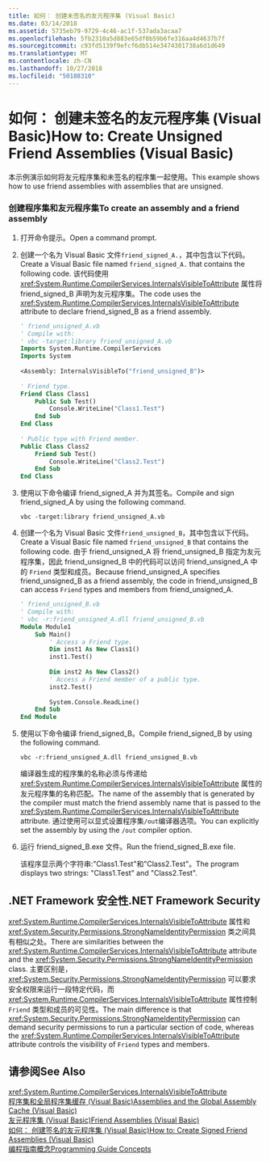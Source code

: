 ```yaml
---
title: 如何： 创建未签名的友元程序集 (Visual Basic)
ms.date: 03/14/2018
ms.assetid: 5735eb79-9729-4c46-ac1f-537ada3acaa7
ms.openlocfilehash: 5fb2310a5d883e65df0b59b6fe316aa4d4637b7f
ms.sourcegitcommit: c93fd5139f9efcf6db514e3474301738a6d1d649
ms.translationtype: MT
ms.contentlocale: zh-CN
ms.lasthandoff: 10/27/2018
ms.locfileid: "50188310"
---
```

# <a name="how-to-create-unsigned-friend-assemblies-visual-basic"></a><span data-ttu-id="24ebc-102">如何： 创建未签名的友元程序集 (Visual Basic)</span><span class="sxs-lookup"><span data-stu-id="24ebc-102">How to: Create Unsigned Friend Assemblies (Visual Basic)</span></span>
<span data-ttu-id="24ebc-103">本示例演示如何将友元程序集和未签名的程序集一起使用。</span><span class="sxs-lookup"><span data-stu-id="24ebc-103">This example shows how to use friend assemblies with assemblies that are unsigned.</span></span>  
  
### <a name="to-create-an-assembly-and-a-friend-assembly"></a><span data-ttu-id="24ebc-104">创建程序集和友元程序集</span><span class="sxs-lookup"><span data-stu-id="24ebc-104">To create an assembly and a friend assembly</span></span>  
  
1.  <span data-ttu-id="24ebc-105">打开命令提示。</span><span class="sxs-lookup"><span data-stu-id="24ebc-105">Open a command prompt.</span></span>  
  
2.  <span data-ttu-id="24ebc-106">创建一个名为 Visual Basic 文件`friend_signed_A.`，其中包含以下代码。</span><span class="sxs-lookup"><span data-stu-id="24ebc-106">Create a Visual Basic file named `friend_signed_A.` that contains the following code.</span></span> <span data-ttu-id="24ebc-107">该代码使用 <xref:System.Runtime.CompilerServices.InternalsVisibleToAttribute> 属性将 friend_signed_B 声明为友元程序集。</span><span class="sxs-lookup"><span data-stu-id="24ebc-107">The code uses the <xref:System.Runtime.CompilerServices.InternalsVisibleToAttribute> attribute to declare friend_signed_B as a friend assembly.</span></span>  
  
    ```vb  
    ' friend_unsigned_A.vb  
    ' Compile with:   
    ' vbc -target:library friend_unsigned_A.vb  
    Imports System.Runtime.CompilerServices  
    Imports System  
  
    <Assembly: InternalsVisibleTo("friend_unsigned_B")>   
  
    ' Friend type.  
    Friend Class Class1  
        Public Sub Test()  
            Console.WriteLine("Class1.Test")  
        End Sub  
    End Class  
  
    ' Public type with Friend member.  
    Public Class Class2  
        Friend Sub Test()  
            Console.WriteLine("Class2.Test")  
        End Sub  
    End Class  
    ```  
  
3.  <span data-ttu-id="24ebc-108">使用以下命令编译 friend_signed_A 并为其签名。</span><span class="sxs-lookup"><span data-stu-id="24ebc-108">Compile and sign friend_signed_A by using the following command.</span></span>  
  
    ```console  
    vbc -target:library friend_unsigned_A.vb  
    ```  
  
4.  <span data-ttu-id="24ebc-109">创建一个名为 Visual Basic 文件`friend_unsigned_B`，其中包含以下代码。</span><span class="sxs-lookup"><span data-stu-id="24ebc-109">Create a Visual Basic file named `friend_unsigned_B` that contains the following code.</span></span> <span data-ttu-id="24ebc-110">由于 friend_unsigned_A 将 friend_unsigned_B 指定为友元程序集，因此 friend_unsigned_B 中的代码可以访问 friend_unsigned_A 中的 `Friend` 类型和成员。</span><span class="sxs-lookup"><span data-stu-id="24ebc-110">Because friend_unsigned_A specifies friend_unsigned_B as a friend assembly, the code in friend_unsigned_B can access `Friend` types and members from friend_unsigned_A.</span></span>  
  
    ```vb  
    ' friend_unsigned_B.vb  
    ' Compile with:   
    ' vbc -r:friend_unsigned_A.dll friend_unsigned_B.vb  
    Module Module1  
        Sub Main()  
            ' Access a Friend type.  
            Dim inst1 As New Class1()  
            inst1.Test()  
  
            Dim inst2 As New Class2()  
            ' Access a Friend member of a public type.  
            inst2.Test()  
  
            System.Console.ReadLine()  
        End Sub  
    End Module  
    ```  
  
5.  <span data-ttu-id="24ebc-111">使用以下命令编译 friend_signed_B。</span><span class="sxs-lookup"><span data-stu-id="24ebc-111">Compile friend_signed_B by using the following command.</span></span>  
  
    ```console
    vbc -r:friend_unsigned_A.dll friend_unsigned_B.vb  
    ```  
  
     <span data-ttu-id="24ebc-112">编译器生成的程序集的名称必须与传递给 <xref:System.Runtime.CompilerServices.InternalsVisibleToAttribute> 属性的友元程序集的名称匹配。</span><span class="sxs-lookup"><span data-stu-id="24ebc-112">The name of the assembly that is generated by the compiler must match the friend assembly name that is passed to the <xref:System.Runtime.CompilerServices.InternalsVisibleToAttribute> attribute.</span></span> <span data-ttu-id="24ebc-113">通过使用可以显式设置程序集`/out`编译器选项。</span><span class="sxs-lookup"><span data-stu-id="24ebc-113">You can explicitly set the assembly by using the `/out` compiler option.</span></span>  
  
6.  <span data-ttu-id="24ebc-114">运行 friend_signed_B.exe 文件。</span><span class="sxs-lookup"><span data-stu-id="24ebc-114">Run the friend_signed_B.exe file.</span></span>  
  
     <span data-ttu-id="24ebc-115">该程序显示两个字符串:"Class1.Test"和"Class2.Test"。</span><span class="sxs-lookup"><span data-stu-id="24ebc-115">The program displays two strings: "Class1.Test" and "Class2.Test".</span></span>  
  
## <a name="net-framework-security"></a><span data-ttu-id="24ebc-116">.NET Framework 安全性</span><span class="sxs-lookup"><span data-stu-id="24ebc-116">.NET Framework Security</span></span>  
 <span data-ttu-id="24ebc-117"><xref:System.Runtime.CompilerServices.InternalsVisibleToAttribute> 属性和 <xref:System.Security.Permissions.StrongNameIdentityPermission> 类之间具有相似之处。</span><span class="sxs-lookup"><span data-stu-id="24ebc-117">There are similarities between the <xref:System.Runtime.CompilerServices.InternalsVisibleToAttribute> attribute and the <xref:System.Security.Permissions.StrongNameIdentityPermission> class.</span></span> <span data-ttu-id="24ebc-118">主要区别是，<xref:System.Security.Permissions.StrongNameIdentityPermission> 可以要求安全权限来运行一段特定代码，而 <xref:System.Runtime.CompilerServices.InternalsVisibleToAttribute> 属性控制 `Friend` 类型和成员的可见性。</span><span class="sxs-lookup"><span data-stu-id="24ebc-118">The main difference is that <xref:System.Security.Permissions.StrongNameIdentityPermission> can demand security permissions to run a particular section of code, whereas the <xref:System.Runtime.CompilerServices.InternalsVisibleToAttribute> attribute controls the visibility of `Friend` types and members.</span></span>  
  
## <a name="see-also"></a><span data-ttu-id="24ebc-119">请参阅</span><span class="sxs-lookup"><span data-stu-id="24ebc-119">See Also</span></span>  
 <xref:System.Runtime.CompilerServices.InternalsVisibleToAttribute>  
 [<span data-ttu-id="24ebc-120">程序集和全局程序集缓存 (Visual Basic)</span><span class="sxs-lookup"><span data-stu-id="24ebc-120">Assemblies and the Global Assembly Cache (Visual Basic)</span></span>](../../../../visual-basic/programming-guide/concepts/assemblies-gac/index.md)  
 [<span data-ttu-id="24ebc-121">友元程序集 (Visual Basic)</span><span class="sxs-lookup"><span data-stu-id="24ebc-121">Friend Assemblies (Visual Basic)</span></span>](../../../../visual-basic/programming-guide/concepts/assemblies-gac/friend-assemblies.md)  
 [<span data-ttu-id="24ebc-122">如何： 创建签名的友元程序集 (Visual Basic)</span><span class="sxs-lookup"><span data-stu-id="24ebc-122">How to: Create Signed Friend Assemblies (Visual Basic)</span></span>](../../../../visual-basic/programming-guide/concepts/assemblies-gac/how-to-create-signed-friend-assemblies.md)  
 [<span data-ttu-id="24ebc-123">编程指南概念</span><span class="sxs-lookup"><span data-stu-id="24ebc-123">Programming Guide Concepts</span></span>](../../../../visual-basic/programming-guide/concepts/index.md)
